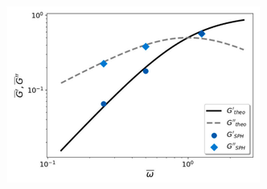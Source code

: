 ![alt text](https://github.com/BCAM-CFD/SPH_fractional/blob/fractional_development/fractional_Maxwell_rheology.png)
